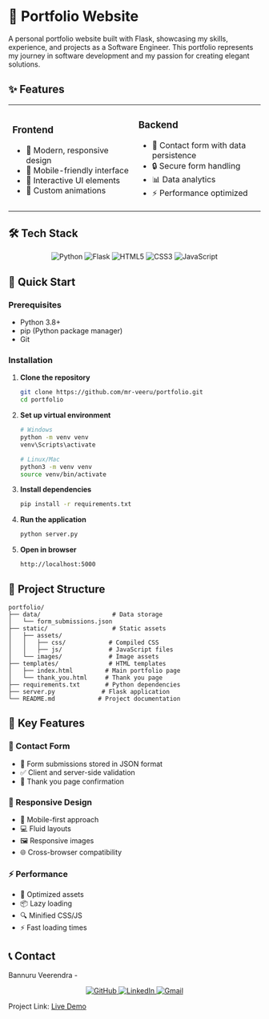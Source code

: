 # 🚀 Portfolio Website

A personal portfolio website built with Flask, showcasing my skills, experience, and projects as a Software Engineer. This portfolio represents my journey in software development and my passion for creating elegant solutions.

## ✨ Features

<div align="center">
  <table>
    <tr>
      <td width="50%">
        <h3>Frontend</h3>
        <ul>
          <li>🎨 Modern, responsive design</li>
          <li>📱 Mobile-friendly interface</li>
          <li>🎯 Interactive UI elements</li>
          <li>🌈 Custom animations</li>
        </ul>
      </td>
      <td width="50%">
        <h3>Backend</h3>
        <ul>
          <li>📝 Contact form with data persistence</li>
          <li>🔒 Secure form handling</li>
          <li>📊 Data analytics</li>
          <li>⚡ Performance optimized</li>
        </ul>
      </td>
    </tr>
  </table>
</div>

## 🛠️ Tech Stack

<div align="center">
  <img src="https://img.shields.io/badge/Python-FFD43B?style=for-the-badge&logo=python&logoColor=blue" alt="Python"/>
  <img src="https://img.shields.io/badge/Flask-000000?style=for-the-badge&logo=flask&logoColor=white" alt="Flask"/>
  <img src="https://img.shields.io/badge/HTML5-E34F26?style=for-the-badge&logo=html5&logoColor=white" alt="HTML5"/>
  <img src="https://img.shields.io/badge/CSS3-1572B6?style=for-the-badge&logo=css3&logoColor=white" alt="CSS3"/>
  <img src="https://img.shields.io/badge/JavaScript-F7DF1E?style=for-the-badge&logo=javascript&logoColor=black" alt="JavaScript"/>
</div>

## 🚀 Quick Start

### Prerequisites

- Python 3.8+
- pip (Python package manager)
- Git

### Installation

1. **Clone the repository**
   ```bash
   git clone https://github.com/mr-veeru/portfolio.git
   cd portfolio
   ```

2. **Set up virtual environment**
   ```bash
   # Windows
   python -m venv venv
   venv\Scripts\activate

   # Linux/Mac
   python3 -m venv venv
   source venv/bin/activate
   ```

3. **Install dependencies**
   ```bash
   pip install -r requirements.txt
   ```

4. **Run the application**
   ```bash
   python server.py
   ```

5. **Open in browser**
   ```
   http://localhost:5000
   ```

## 📁 Project Structure

```plaintext
portfolio/
├── data/                    # Data storage
│   └── form_submissions.json
├── static/                  # Static assets
│   ├── assets/
│   │   ├── css/            # Compiled CSS
│   │   ├── js/             # JavaScript files
│   └── images/             # Image assets
├── templates/              # HTML templates
│   ├── index.html         # Main portfolio page
│   └── thank_you.html     # Thank you page
├── requirements.txt       # Python dependencies
├── server.py             # Flask application
└── README.md            # Project documentation
```

## 🌟 Key Features

### 🎯 Contact Form
- 📝 Form submissions stored in JSON format
- ✅ Client and server-side validation
- 🎉 Thank you page confirmation

### 🎨 Responsive Design
- 📱 Mobile-first approach
- 💻 Fluid layouts
- 🖼️ Responsive images
- 🌐 Cross-browser compatibility

### ⚡ Performance
- 🚀 Optimized assets
- 📦 Lazy loading
- 🔍 Minified CSS/JS
- ⚡ Fast loading times

## 📞 Contact

Bannuru Veerendra -
<div align="center">
  <a href="https://github.com/mr-veeru">
    <img src="https://img.shields.io/badge/GitHub-100000?style=for-the-badge&logo=github&logoColor=white" alt="GitHub"/>
  </a>
  <a href="https://www.linkedin.com/in/veerendra-bannuru-900934215">
    <img src="https://img.shields.io/badge/LinkedIn-0077B5?style=for-the-badge&logo=linkedin&logoColor=white" alt="LinkedIn"/>
  </a>
  <a href="mailto:mr.veeru68@gmail.com">
    <img src="https://img.shields.io/badge/Gmail-D14836?style=for-the-badge&logo=gmail&logoColor=white" alt="Gmail"/>
  </a>
</div>

Project Link: [Live Demo](https://veeru68.pythonanywhere.com/)

